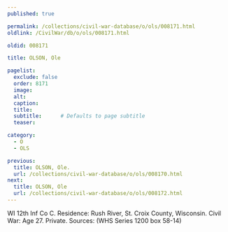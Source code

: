 ```yaml
---
published: true

permalink: /collections/civil-war-database/o/ols/008171.html
oldlink: /CivilWar/db/o/ols/008171.html

oldid: 008171

title: OLSON, Ole

pagelist:
  exclude: false
  order: 8171
  image: 
  alt:
  caption:
  title:
  subtitle:      # Defaults to page subtitle
  teaser:

category: 
  - O 
  - OLS

previous:
  title: OLSON, Ole.
  url: /collections/civil-war-database/o/ols/008170.html  
next:
  title: OLSON, Ole
  url: /collections/civil-war-database/o/ols/008172.html   
---
```

WI 12th Inf Co C. Residence: Rush River, St. Croix County, Wisconsin. Civil War: Age 27. Private. Sources: (WHS Series 1200 box 58-14)